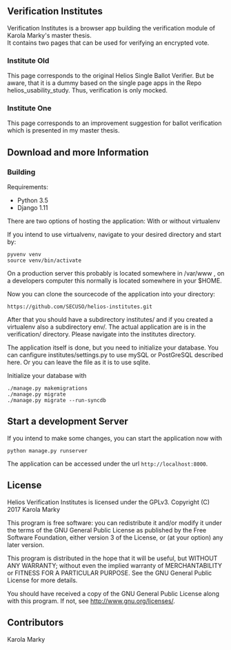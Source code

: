 ## Verification Institutes
Verification Institutes is a browser app building the verification module of Karola Marky's master thesis. <br />
It contains two pages that can be used for verifying an encrypted vote.

### Institute Old
This page corresponds to the original Helios Single Ballot Verifier. But be aware, that it is a dummy based on the single page apps in the Repo helios_usability_study. Thus, verification is only mocked.

### Institute One
This page corresponds to an improvement suggestion for ballot verification which is presented in my master thesis.  


## Download and more Information

### Building 

Requirements:
* Python 3.5
* Django 1.11

There are two options of hosting the application: With or without virtualenv 

If you intend to use virtualvenv, navigate to your desired directory and start by: 

    pyvenv venv
    source venv/bin/activate

On a production server this probably is located somewhere in /var/www , on a developers computer this normally is located somewhere in your $HOME.

Now you can clone the sourcecode of the application into your directory:

    https://github.com/SECUSO/helios-institutes.git

After that you should have a subdirectory institutes/ and if you created a virtualenv also a subdirectory env/. The actual application are is in the verification/ directory. Please navigate into the institutes directory. 

The application itself is done, but you need to initialize your database. You can canfigure institutes/settings.py to use mySQL or PostGreSQL described here. Or you can leave the file as it is to use sqlite. 

Initialize your database with

    ./manage.py makemigrations
    ./manage.py migrate
    ./manage.py migrate --run-syncdb
    
    
Start a development Server
--------------------------
If you intend to make some changes, you can start the application now with

    python manage.py runserver
    
The application can be accessed under the url `http://localhost:8000`.


## License

Helios Verification Institutes is licensed under the GPLv3. Copyright (C) 2017 Karola Marky

This program is free software: you can redistribute it and/or modify it under the terms of the GNU General Public License as published by the Free Software Foundation, either version 3 of the License, or (at your option) any later version.

This program is distributed in the hope that it will be useful, but WITHOUT ANY WARRANTY; without even the implied warranty of MERCHANTABILITY or FITNESS FOR A PARTICULAR PURPOSE. See the GNU General Public License for more details.

You should have received a copy of the GNU General Public License along with this program. If not, see http://www.gnu.org/licenses/.


## Contributors

Karola Marky
